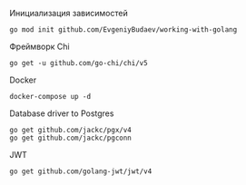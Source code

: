Инициализация зависимостей
```
go mod init github.com/EvgeniyBudaev/working-with-golang
```

Фреймворк Chi
```
go get -u github.com/go-chi/chi/v5
```

Docker
```
docker-compose up -d
```

Database driver to Postgres
```
go get github.com/jackc/pgx/v4
go get github.com/jackc/pgconn
```

JWT
```
go get github.com/golang-jwt/jwt/v4
```